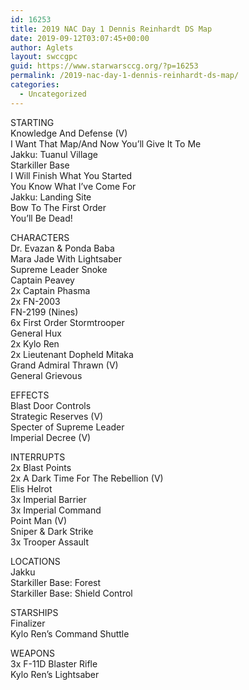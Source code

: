 ```yaml
---
id: 16253
title: 2019 NAC Day 1 Dennis Reinhardt DS Map
date: 2019-09-12T03:07:45+00:00
author: Aglets
layout: swccgpc
guid: https://www.starwarsccg.org/?p=16253
permalink: /2019-nac-day-1-dennis-reinhardt-ds-map/
categories:
  - Uncategorized
---
```

STARTING  
Knowledge And Defense (V)  
I Want That Map/And Now You’ll Give It To Me  
Jakku: Tuanul Village  
Starkiller Base  
I Will Finish What You Started  
You Know What I’ve Come For  
Jakku: Landing Site  
Bow To The First Order  
You’ll Be Dead!

CHARACTERS  
Dr. Evazan & Ponda Baba  
Mara Jade With Lightsaber  
Supreme Leader Snoke  
Captain Peavey  
2x Captain Phasma  
2x FN-2003  
FN-2199 (Nines)  
6x First Order Stormtrooper  
General Hux  
2x Kylo Ren  
2x Lieutenant Dopheld Mitaka  
Grand Admiral Thrawn (V)  
General Grievous

EFFECTS  
Blast Door Controls  
Strategic Reserves (V)  
Specter of Supreme Leader  
Imperial Decree (V)

INTERRUPTS  
2x Blast Points  
2x A Dark Time For The Rebellion (V)  
Elis Helrot  
3x Imperial Barrier  
3x Imperial Command  
Point Man (V)  
Sniper & Dark Strike  
3x Trooper Assault

LOCATIONS  
Jakku  
Starkiller Base: Forest  
Starkiller Base: Shield Control

STARSHIPS  
Finalizer  
Kylo Ren’s Command Shuttle

WEAPONS  
3x F-11D Blaster Rifle  
Kylo Ren’s Lightsaber